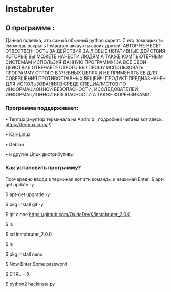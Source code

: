 # Instabruter

## О программе :
Данная поделка, это самый обычный python скрипт. 
С его помощью ты сможешь вскрыть Instagram аккаунты своих друзей.
АВТОР НЕ НЕСЕТ ОТВЕСТВЕННОСТЬ ЗА ДЕЙСТВИЯ ЗА ЛЮБЫЕ НЕГАТИВНЫЕ ДЕЙСТВИЯ КОТОРЫЕ ВЫ МОЖЕТЕ НАНЕСТИ ЛЮДЯМ А ТАКЖЕ КОМПЬЮТЕРНЫМ СИСТЕМАМ ИСПОЛЬЗУЯ ДАННУЮ ПРОГРАММУ!
ЗА ВСЕ СВОИ ДЕЙСТВИЯ ОТВЕЧАЕТЕ СТРОГО ВЫ!
ПРОШУ ИСПОЛЬЗОВАТЬ ПРОГРАММУ СТРОГО В УЧЕБНЫХ ЦЕЛЯХ И НЕ ПРИМЕНЯТЬ ЕЕ ДЛЯ СОВЕРШЕНИЯ ПРОТИВОПРАВНЫХ ВЕЩЕЙ!!!
ПРОДУКТ ПРЕДНАЗНАЧЕН ДЛЯ ИСПОЛЬЗОВАНИЯ В СРЕДЕ СПЕЦИАЛИСТОВ ПО ИНФОРМАЦИОННОЙ БЕЗОПАСНОСТИ, ИССЛЕДОВАТЕЛЕЙ ИНФОРМАЦИОННОЙ БЕЗОПАСНОСТИ А ТАКЖЕ ФОРЕНЗИКАМИ.

### Программа поддерживает: 

• Termux(эмултор терминала на Android , подробней читаем вот здесь: https://termux.com/ !)

• Kali-Linux

• Debian

• и другие Linux дистрибутивы

### Как установить программу?

Поочередно вводи в терминал вот эти команды и нажимай Enter.
$ apt-get update -y

$ apt-get upgrade -y

$ pkg install git -y

$ git clone https://github.com/OxideDevX/instabruter_2.0.0

$ ls

$ cd instabruter_2.0.0

$ ls

$ pkg install nano

$ Now Enter Some password 

$ CTRL + X

$ python2 hackinsta.py
